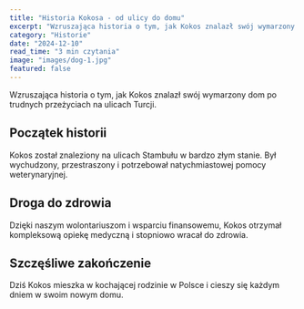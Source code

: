 ```yaml
---
title: "Historia Kokosa - od ulicy do domu"
excerpt: "Wzruszająca historia o tym, jak Kokos znalazł swój wymarzony dom po trudnych przeżyciach na ulicach Turcji."
category: "Historie"
date: "2024-12-10"
read_time: "3 min czytania"
image: "images/dog-1.jpg"
featured: false
---
```


Wzruszająca historia o tym, jak Kokos znalazł swój wymarzony dom po trudnych przeżyciach na ulicach Turcji.

## Początek historii

Kokos został znaleziony na ulicach Stambułu w bardzo złym stanie. Był wychudzony, przestraszony i potrzebował natychmiastowej pomocy weterynaryjnej.

## Droga do zdrowia

Dzięki naszym wolontariuszom i wsparciu finansowemu, Kokos otrzymał kompleksową opiekę medyczną i stopniowo wracał do zdrowia.

## Szczęśliwe zakończenie

Dziś Kokos mieszka w kochającej rodzinie w Polsce i cieszy się każdym dniem w swoim nowym domu.